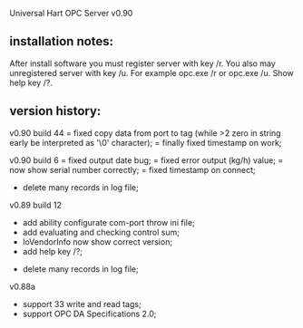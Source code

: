 Universal Hart OPC Server v0.90

installation notes:
-------------------
After install software you must register server with key /r. You also may unregistered server with key /u.
For example opc.exe /r or opc.exe /u.
Show help key /?.

version history:
----------------
v0.90 build 44
= fixed copy data from port to tag (while >2 zero in string early be 
interpreted as '\0' character);
= finally fixed timestamp on work;

v0.90 build 6
= fixed output date bug;
= fixed error output (kg/h) value;
= now show serial number correctly;
= fixed timestamp on connect;
- delete many records in log file;

v0.89 build 12
+ add ability configurate com-port throw ini file;
+ add evaluating and checking control sum;
+ loVendorInfo now show correct version;
+ add help key /?;
- delete many records in log file;

v0.88a
+ support 33 write and read tags;
+ support OPC DA Specifications 2.0;